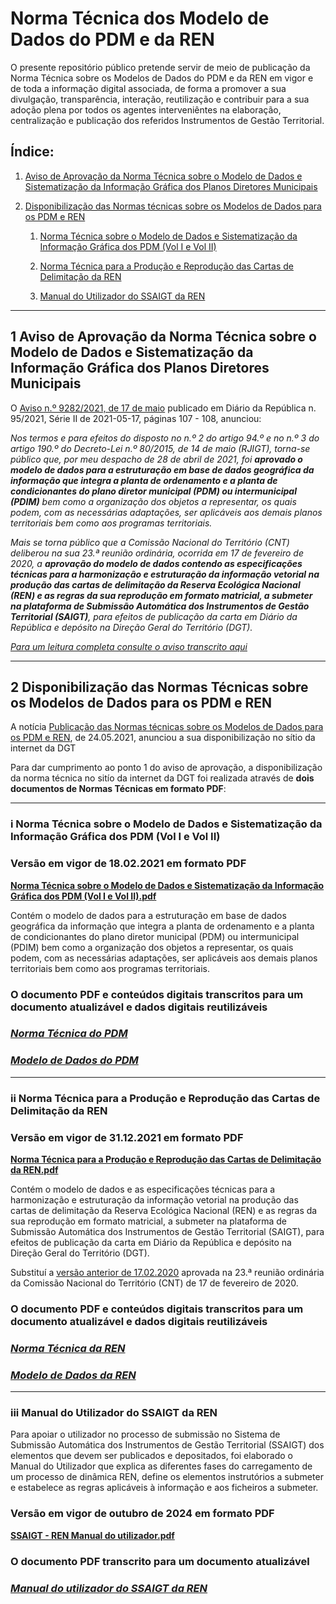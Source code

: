 # Norma Técnica dos Modelo de Dados do PDM e da REN

O presente repositório público pretende servir de meio de publicação da Norma Técnica sobre os Modelos de Dados do PDM e da REN em vigor e de toda a informação digital associada, de forma a promover a sua divulgação, transparência, interação, reutilização e contribuir para a sua adoção plena por todos os agentes interveniêntes na elaboração, centralização e publicação dos referidos Instrumentos de Gestão Territorial.

## Índice:

1. [Aviso de Aprovação da Norma Técnica sobre o Modelo de Dados e Sistematização da Informação Gráfica dos Planos Diretores Municipais](#1-aviso-de-aprovação-da-norma-técnica-sobre-o-modelo-de-dados-e-sistematização-da-informação-gráfica-dos-planos-diretores-municipais)

2. [Disponibilização das Normas técnicas sobre os Modelos de Dados para os PDM e REN](#2-disponibilização-das-normas-técnicas-sobre-os-modelos-de-dados-para-os-pdm-e-ren)

    1. [Norma Técnica sobre o Modelo de Dados e Sistematização da Informação Gráfica dos PDM (Vol I e Vol II)](#i-norma-técnica-sobre-o-modelo-de-dados-e-sistematização-da-informação-gráfica-dos-pdm-vol-i-e-vol-ii)

    2. [Norma Técnica para a Produção e Reprodução das Cartas de Delimitação da REN](#ii-norma-técnica-para-a-produção-e-reprodução-das-cartas-de-delimitação-da-ren)
       
   3. [Manual do Utilizador do SSAIGT da REN](#iii-manual-do-utilizador-do-ssaigt-da-ren)
 
*********************

## 1 Aviso de Aprovação da Norma Técnica sobre o Modelo de Dados e Sistematização da Informação Gráfica dos Planos Diretores Municipais

O [Aviso n.º 9282/2021, de 17 de maio](https://diariodarepublica.pt/dr/detalhe/aviso/9282-2021-163441200) publicado em Diário da República n. 95/2021, Série II de 2021-05-17, páginas 107 - 108, anunciou:

*Nos termos e para efeitos do disposto no n.º 2 do artigo 94.º e no n.º 3 do artigo 190.º do Decreto-Lei n.º 80/2015, de 14 de maio (RJIGT), torna-se público que, por meu despacho de 28 de abril de 2021, foi **aprovado o modelo de dados para a estruturação em base de dados geográfica da informação que integra a planta de ordenamento e a planta de condicionantes do plano diretor municipal (PDM) ou intermunicipal (PDIM)** bem como a organização dos objetos a representar, os quais podem, com as necessárias adaptações, ser aplicáveis aos demais planos territoriais bem como aos programas territoriais.*

*Mais se torna público que a Comissão Nacional do Território (CNT) deliberou na sua 23.ª reunião ordinária, ocorrida em 17 de fevereiro de 2020, a **aprovação do modelo de dados contendo as especificações técnicas para a harmonização e estruturação da informação vetorial na produção das cartas de delimitação da Reserva Ecológica Nacional (REN) e as regras da sua reprodução em formato matricial, a submeter na plataforma de Submissão Automática dos Instrumentos de Gestão Territorial (SAIGT)**, para efeitos de publicação da carta em Diário da República e depósito na Direção Geral do Território (DGT).*

[*Para um leitura completa consulte o aviso transcrito aqui*](aviso_de_aprovacao_da_norma_tecnica.md)

*********************

## 2 Disponibilização das Normas Técnicas sobre os Modelos de Dados para os PDM e REN

A notícia [Publicação das Normas técnicas sobre os Modelos de Dados para os PDM e REN](https://www.dgterritorio.gov.pt/Publicacao-de-normas-tecnicas), de 24.05.2021, anunciou a sua disponibilização no sítio da internet da DGT

Para dar cumprimento ao ponto 1 do aviso de aprovação, a disponibilização da norma técnica no sitío da internet da DGT foi realizada através de **dois documentos de Normas Técnicas em formato PDF**:

*********************

### i Norma Técnica sobre o Modelo de Dados e Sistematização da Informação Gráfica dos PDM (Vol I e Vol II)

### Versão em vigor de 18.02.2021 em formato PDF

[**Norma Técnica sobre o Modelo de Dados e Sistematização da Informação Gráfica dos PDM (Vol I e Vol II).pdf**](https://www.dgterritorio.gov.pt/sites/default/files/publicacoes/Modelodados_PDM_18022021_Vol1_e_Vol2.pdf)

Contém o modelo de dados para a estruturação em base de dados geográfica da informação que integra a planta de ordenamento e a planta de condicionantes do plano diretor municipal (PDM) ou intermunicipal (PDIM) bem como a organização dos objetos a representar, os quais podem, com as necessárias adaptações, ser aplicáveis aos demais planos territoriais bem como aos programas territoriais.

### O documento PDF e conteúdos digitais transcritos para um documento atualizável e dados digitais reutilizáveis

### [***Norma Técnica do PDM***](modelodedados_pdm/norma_pdm)

### [***Modelo de Dados do PDM***](modelodedados_pdm)

*********************

### ii Norma Técnica para a Produção e Reprodução das Cartas de Delimitação da REN

### Versão em vigor de 31.12.2021 em formato PDF

[**Norma Técnica para a Produção e Reprodução das Cartas de Delimitação da REN.pdf**](https://www.dgterritorio.gov.pt/sites/default/files/publicacoes/NormasEspecificacoesREN_v.31-12-2021.pdf)


Contém o modelo de dados e as especificações técnicas para a harmonização e estruturação da informação vetorial na produção das cartas de delimitação da Reserva Ecológica Nacional (REN) e as regras da sua reprodução em formato matricial, a submeter na plataforma de Submissão Automática dos Instrumentos de Gestão Territorial (SAIGT), para efeitos de publicação da carta em Diário da República e depósito na Direção Geral do Território (DGT).

Substituí a [versão anterior de 17.02.2020](https://www.dgterritorio.gov.pt/sites/default/files/publicacoes/NormasEspecificacoes_REN_08022020.pdf) aprovada na 23.ª reunião ordinária da Comissão Nacional do Território (CNT) de 17 de fevereiro de 2020.

### O documento PDF e conteúdos digitais transcritos para um documento atualizável e dados digitais reutilizáveis

### [***Norma Técnica da REN***](modelodedados_ren/norma_ren)

### [***Modelo de Dados da REN***](modelodedados_ren)

*********************

### iii Manual do Utilizador do SSAIGT da REN

Para apoiar o utilizador no processo de submissão no Sistema de Submissão Automática dos Instrumentos de Gestão Territorial (SSAIGT) dos elementos que devem ser publicados e depositados, foi elaborado o Manual do Utilizador que explica as diferentes fases do carregamento de um processo de dinâmica REN, define os elementos instrutórios a submeter e estabelece as regras aplicáveis à informação e aos ficheiros a submeter.

### Versão em vigor de outubro de 2024 em formato PDF

[**SSAIGT - REN Manual do utilizador.pdf**](https://ssaigt.dgterritorio.pt/Manuais_SSAIGT/Manual_SSAIGT-REN.pdf)

### O documento PDF transcrito para um documento atualizável

### [***Manual do utilizador do SSAIGT da REN***](modelodedados_ren/manual_ssaigt_ren)